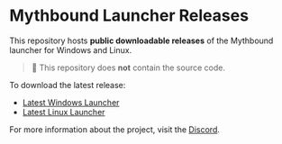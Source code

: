 # Mythbound Launcher Releases

This repository hosts **public downloadable releases** of the Mythbound launcher for Windows and Linux.

> 🚫 This repository does **not** contain the source code.

To download the latest release:
- [Latest Windows Launcher](https://github.com/tibia-oce/mythbound-launcher-public/releases/latest/)
- [Latest Linux Launcher](https://github.com/tibia-oce/mythbound-launcher-public/releases/latest/)

For more information about the project, visit the [Discord](https://discord.gg/TT2ebFwEyE).
